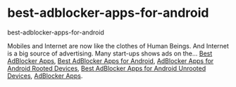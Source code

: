 # best-adblocker-apps-for-android
best-adblocker-apps-for-android

Mobiles and Internet are now like the clothes of Human Beings. And Internet is a big source of advertising. Many start-ups shows ads on the...
[Best AdBlocker Apps](https://geekeasier.com/best-adblocker-apps-for-android-rooted-and-unrooted-devices/8507/),
[Best AdBlocker Apps for Android](https://geekeasier.com/best-adblocker-apps-for-android-rooted-and-unrooted-devices/8507/),
[AdBlocker Apps for Android Rooted Devices](https://geekeasier.com/best-adblocker-apps-for-android-rooted-and-unrooted-devices/8507/),
[Best AdBlocker Apps for Android Unrooted Devices](https://geekeasier.com/best-adblocker-apps-for-android-rooted-and-unrooted-devices/8507/),
[AdBlocker Apps](https://geekeasier.com/best-adblocker-apps-for-android-rooted-and-unrooted-devices/8507/).
